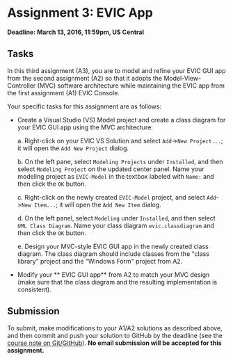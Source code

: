 # Assignment 3: EVIC App

**Deadline: March 13, 2016, 11:59pm, US Central**

## Tasks

In this third assignment (A3), you are to model and refine your EVIC GUI app 
from the second assignment (A2) so that it adopts the Model-View-Controller
(MVC) software architecture while maintaining the EVIC app from the
first assignment (A1) EVIC Console. 

Your specific tasks for this assignment are as follows:

*  Create a Visual Studio (VS) Model project and create a class diagram for your
   EVIC GUI app using the MVC architecture:
   
   a. Right-click on your EVIC VS Solution and select `Add`->`New Project...`;
      it will open the `Add New Project` dialog.
      
   b. On the left pane, select `Modeling Projects` under `Installed`, and then
      select `Modeling Project` on the updated center panel. Name your modeling
      project as `EVIC-Model` in the textbox labeled with `Name:` and then 
      click the `OK` button.
   
   c. Right-click on the newly created `EVIC-Model` project, and select
      `Add`->`New Item...`; it will open the `Add New Item` dialog.
      
   d. On the left panel, select `Modeling` under `Installed`, and then select
      `UML Class Diagram`. Name your class diagram `evic.classdiagram` and then
      click the `OK` button. 

   e. Design your MVC-style EVIC GUI app in the newly created class diagram.
      The class diagram should include classes from the "class library" project
      and the "Windows Form" project from A2. 
   
*  Modify your ** EVIC GUI app** from A2 to match your MVC design (make sure that
   the class diagram and the resulting implementation is consistent).


## Submission

To submit, make modifications to your A1/A2 solutions as described above, and 
then commit and push your solution to GitHub by the deadline
(see the  
[course note on Git/GitHub](http://softwarearch.santoslab.org/01-tooling/index.html#git-github)).
**No email submission will be accepted for this assignment.**
